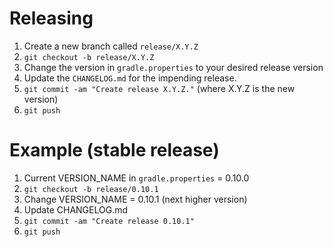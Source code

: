 Releasing
=========

 1. Create a new branch called `release/X.Y.Z`
 2. `git checkout -b release/X.Y.Z`
 3. Change the version in `gradle.properties` to your desired release version
 4. Update the `CHANGELOG.md` for the impending release.
 5. `git commit -am "Create release X.Y.Z."` (where X.Y.Z is the new version)
 6. `git push`

Example (stable release)
========
 1. Current VERSION_NAME in `gradle.properties` = 0.10.0
 2. `git checkout -b release/0.10.1`
 3. Change VERSION_NAME = 0.10.1 (next higher version)
 4. Update CHANGELOG.md
 5. `git commit -am "Create release 0.10.1"`
 6. `git push`
